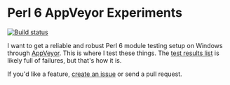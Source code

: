 # Perl 6 AppVeyor Experiments

[![Build status](https://ci.appveyor.com/api/projects/status/ao5eql3avv39g5ui?svg=true)](https://ci.appveyor.com/project/briandfoy/perl6-appveyor-test)

I want to get a reliable and robust Perl 6 module testing setup on
Windows through [AppVeyor](https://www.appveyor.com/). This is where I test these things.
The [test results list](https://ci.appveyor.com/project/briandfoy/perl6-appveyor-test) is likely full of failures, but that's how it is.

If you'd like a feature, [create an issue](https://github.com/briandfoy/perl6_appveyor_test/issues)
or send a pull request.

